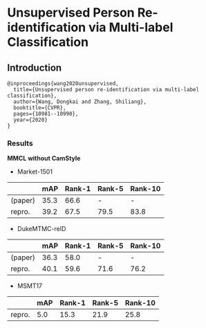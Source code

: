 # Unsupervised Person Re-identification via Multi-label Classification

## Introduction

```
@inproceedings{wang2020unsupervised,
  title={Unsupervised person re-identification via multi-label classification},
  author={Wang, Dongkai and Zhang, Shiliang},
  booktitle={CVPR},
  pages={10981--10990},
  year={2020}
}
```

### Results

**MMCL without CamStyle**

- Market-1501

|         | mAP    | Rank-1   | Rank-5   | Rank-10   |
|---------|--------|----------|----------|-----------|
| (paper) | 35.3   | 66.6     | -        | -         |
| repro.  | 39.2   | 67.5     | 79.5     | 83.8      |

- DukeMTMC-reID

|         | mAP    | Rank-1   | Rank-5   | Rank-10   |
|---------|--------|----------|----------|-----------|
| (paper) | 36.3   | 58.0     | -        | -         |
| repro.  | 40.1   | 59.6     | 71.6     | 76.2      |

- MSMT17

|         | mAP    | Rank-1   | Rank-5   | Rank-10   |
|---------|--------|----------|----------|-----------|
| repro.  | 5.0    | 15.3     | 21.9     | 25.8      |
